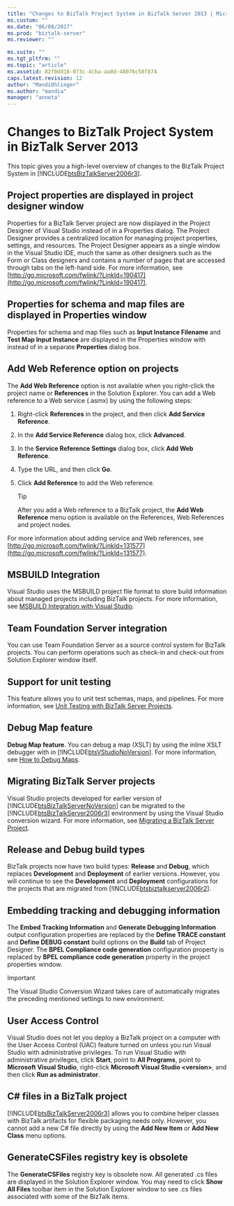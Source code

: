```yaml
---
title: "Changes to BizTalk Project System in BizTalk Server 2013 | Microsoft Docs"
ms.custom: ""
ms.date: "06/08/2017"
ms.prod: "biztalk-server"
ms.reviewer: ""

ms.suite: ""
ms.tgt_pltfrm: ""
ms.topic: "article"
ms.assetid: 82f0dd18-073c-4cba-aa0d-48076c58f874
caps.latest.revision: 12
author: "MandiOhlinger"
ms.author: "mandia"
manager: "anneta"
---
```

# Changes to BizTalk Project System in BizTalk Server 2013
This topic gives you a high-level overview of changes to the BizTalk Project System in [!INCLUDE[btsBizTalkServer2006r3](../includes/btsbiztalkserver2006r3-md.md)].  
  
## Project properties are displayed in project designer window  
 Properties for a BizTalk Server project are now displayed in the Project Designer of Visual Studio instead of in a Properties dialog. The Project Designer provides a centralized location for managing project properties, settings, and resources. The Project Designer appears as a single window in the Visual Studio IDE, much the same as other designers such as the Form or Class designers and contains a number of pages that are accessed through tabs on the left-hand side. For more information, see [http://go.microsoft.com/fwlink/?LinkId=190417](http://go.microsoft.com/fwlink/?LinkId=190417).  
  
## Properties for schema and map files are displayed in Properties window  
 Properties for schema and map files such as **Input Instance Filename** and **Test Map Input Instance** are displayed in the Properties window with instead of in a separate **Properties** dialog box.  
  
## Add Web Reference option on projects  
 The **Add Web Reference** option is not available when you right-click the project name or **References** in the Solution Explorer. You can add a Web reference to a Web service (.asmx) by using the following steps:  
  
1.  Right-click **References** in the project, and then click **Add Service Reference**.  
  
2.  In the **Add Service Reference** dialog box, click **Advanced**.  
  
3.  In the **Service Reference Settings** dialog box, click **Add Web Reference**.  
  
4.  Type the URL, and then click **Go**.  
  
5.  Click **Add Reference** to add the Web reference.  
  
    > [!TIP]
    >  After you add a Web reference to a BizTalk project, the **Add Web Reference** menu option is available on the References, Web References and project nodes.  
  
 For more information about adding service and Web references, see [http://go.microsoft.com/fwlink/?LinkId=131577](http://go.microsoft.com/fwlink/?LinkId=131577).  
  
## MSBUILD Integration  
 Visual Studio uses the MSBUILD project file format to store build information about managed projects including BizTalk projects. For more information, see [MSBUILD Integration with Visual Studio](../core/msbuild-integration-with-visual-studio.md).  
  
## Team Foundation Server integration  
 You can use Team Foundation Server as a source control system for BizTalk projects. You can perform operations such as check-in and check-out from Solution Explorer window itself.  
  
## Support for unit testing  
 This feature allows you to unit test schemas, maps, and pipelines. For more information, see [Unit Testing with BizTalk Server Projects](../core/unit-testing-with-biztalk-server-projects.md).  
  
## Debug Map feature  
 **Debug Map feature**. You can debug a map (XSLT) by using the inline XSLT debugger with in [!INCLUDE[btsVStudioNoVersion](../includes/btsvstudionoversion-md.md)]. For more information, see [How to Debug Maps](../core/how-to-debug-maps.md).  
  
## Migrating BizTalk Server projects  
 Visual Studio projects developed for earlier version of [!INCLUDE[btsBizTalkServerNoVersion](../includes/btsbiztalkservernoversion-md.md)] can be migrated to the [!INCLUDE[btsBizTalkServer2006r3](../includes/btsbiztalkserver2006r3-md.md)] environment by using the Visual Studio conversion wizard. For more information, see [Migrating a BizTalk Server Project](../core/migrating-a-biztalk-server-project.md).  
  
## Release and Debug build types  
 BizTalk projects now have two build types: **Release** and **Debug**, which replaces **Development** and **Deployment** of earlier versions. However, you will continue to see the **Development** and **Deployment** configurations for the projects that are migrated from [!INCLUDE[btsbiztalkserver2006r2](../includes/btsbiztalkserver2006r2-md.md)].  
  
## Embedding tracking and debugging information  
 The **Embed Tracking Information** and **Generate Debugging Information** output configuration properties are replaced by the **Define TRACE constant** and **Define DEBUG constant** build options on the **Build** tab of Project Designer. The **BPEL Compliance code generation** configuration property is replaced by **BPEL compliance code generation** property in the project properties window.  
  
> [!IMPORTANT]
>  The Visual Studio Conversion Wizard takes care of automatically migrates the preceding mentioned settings to new environment.  
  
## User Access Control  
 Visual Studio does not let you deploy a BizTalk project on a computer with the User Access Control (UAC) feature turned on unless you run Visual Studio with administrative privileges. To run Visual Studio with administrative privileges, click **Start**, point to **All Programs**, point to **Microsoft Visual Studio**, right-click **Microsoft Visual Studio \<version\>**, and then click **Run as administrator**.  
  
## C# files in a BizTalk project  
 [!INCLUDE[btsBizTalkServer2006r3](../includes/btsbiztalkserver2006r3-md.md)] allows you to combine helper classes with BizTalk artifacts for flexible packaging needs only.  However, you cannot add a new C# file directly by using the **Add New Item** or **Add New Class** menu options.  
  
## GenerateCSFiles registry key is obsolete  
 The **GenerateCSFiles** registry key is obsolete now. All generated .cs files are displayed in the Solution Explorer window. You may need to click **Show All Files** toolbar item in the Solution Explorer window to see .cs files associated with some of the BizTalk items.